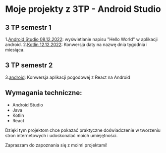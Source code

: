 # Moje projekty z 3TP - Android Studio

## 3 TP semestr 1

1.[Android Studio 08.12.2022](https://github.com/szymon7890/AndroidStudio-3TP/tree/main/3%20TP%20android%20semestr%201/Android%20Studio%2008.12.2022): wyświetlanie napisu "Hello World" w aplikacji android.
2.[Kotlin 12.12.2022](https://github.com/szymon7890/AndroidStudio-3TP/tree/main/3%20TP%20android%20semestr%201/Kotlin%2012.12.2022): Konwersja daty na nazwę dnia tygodnia i miesiąca.

## 3 TP semestr 2

3.[android](https://github.com/szymon7890/AndroidStudio-3TP/tree/main/3%20TP%20android%20semestr%202/android): Konwersja aplikacji pogodowej z React na Android

## Wymagania techniczne:

- Android Studio
- Java
- Kotlin
- React

Dzięki tym projektom chce pokazać praktyczne doświadczenie w tworzeniu stron internetowych i udoskonalać moich umiejętności.

Zapraszam do zapoznania się z moimi projektami!
